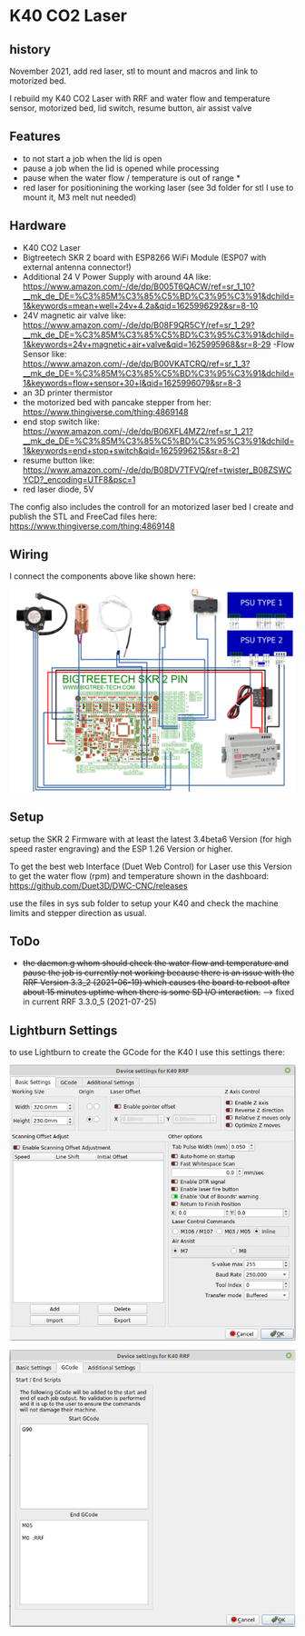 # K40 CO2 Laser

## history
 November 2021, add red laser, stl to mount and macros and link to motorized bed.

I rebuild my K40 CO2 Laser with RRF and water flow and temperature sensor, motorized bed, lid switch, resume button, air assist valve

## Features
 - to not start a job when the lid is open
 - pause a job when the lid is opened while processing
 - pause when the water flow / temperature is out of range *
 - red laser for positionining the working laser (see 3d folder for stl I use to mount it, M3 melt nut needed)

## Hardware

 - K40 CO2 Laser
 - Bigtreetech SKR 2 board with ESP8266 WiFi Module (ESP07 with external antenna connector!)
 - Additional 24 V Power Supply with around 4A like: https://www.amazon.com/-/de/dp/B005T6QACW/ref=sr_1_10?__mk_de_DE=%C3%85M%C3%85%C5%BD%C3%95%C3%91&dchild=1&keywords=mean+well+24v+4.2a&qid=1625996292&sr=8-10
 - 24V magnetic air valve like: https://www.amazon.com/-/de/dp/B08F9QR5CY/ref=sr_1_29?__mk_de_DE=%C3%85M%C3%85%C5%BD%C3%95%C3%91&dchild=1&keywords=24v+magnetic+air+valve&qid=1625995968&sr=8-29
  -Flow Sensor like: https://www.amazon.com/-/de/dp/B00VKATCRQ/ref=sr_1_3?__mk_de_DE=%C3%85M%C3%85%C5%BD%C3%95%C3%91&dchild=1&keywords=flow+sensor+30+l&qid=1625996079&sr=8-3
  - an 3D printer thermistor
  - the motorized bed with pancake stepper from her: https://www.thingiverse.com/thing:4869148
  - end stop switch like: https://www.amazon.com/-/de/dp/B06XFL4MZ2/ref=sr_1_21?__mk_de_DE=%C3%85M%C3%85%C5%BD%C3%95%C3%91&dchild=1&keywords=end+stop+switch&qid=1625996215&sr=8-21
  - resume button like: https://www.amazon.com/-/de/dp/B08DV7TFVQ/ref=twister_B08ZSWCYCD?_encoding=UTF8&psc=1
  - red laser diode, 5V

The config also includes the controll for an motorized laser bed I create and publish the STL and FreeCad files here:
https://www.thingiverse.com/thing:4869148

## Wiring

I connect the components above like shown here:

![wiring](img/wiring-diagram.png)

## Setup

setup the SKR 2 Firmware with at least the latest 3.4beta6 Version (for high speed raster engraving) and the ESP 1.26 Version or higher.

To get the best web Interface (Duet Web Control) for Laser use this Version to get the water flow (rpm) and temperature shown in the dashboard:
https://github.com/Duet3D/DWC-CNC/releases

use the files in sys sub folder to setup your K40 and check the machine limits and stepper direction as usual.

## ToDo

* ~~the daemon.g whom should check the water flow and temperature and pause the job is currently not working because there is an issue with the RRF Version 3.3_2 (2021-06-19) which causes the board to reboot after about 15 minutes uptime when there is some SD I/O interaction.~~ --> fixed in current RRF 3.3.0_5 (2021-07-25) 

## Lightburn Settings

to use Lightburn to create the GCode for the K40 I use this settings there:

![wiring](img/K40_Lightburn_settings_1.png)

![wiring](img/K40_Lightburn_settings_2.png)
